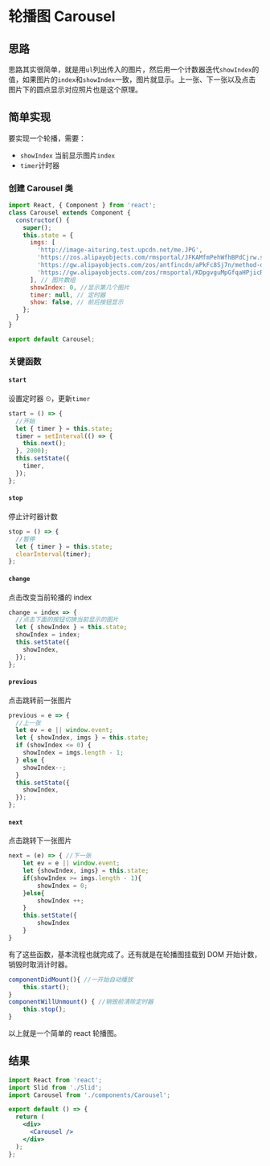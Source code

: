# 轮播图 Carousel

## 思路

思路其实很简单，就是用`ul`列出传入的图片，然后用一个计数器迭代`showIndex`的值，如果图片的`index`和`showIndex`一致，图片就显示。上一张、下一张以及点击图片下的圆点显示对应照片也是这个原理。

## 简单实现

要实现一个轮播，需要：

- `showIndex` 当前显示图片`index`
- `timer`计时器

### 创建 Carousel 类

```js
import React, { Component } from 'react';
class Carousel extends Component {
  constructor() {
    super();
    this.state = {
      imgs: [
        'http://image-aituring.test.upcdn.net/me.JPG',
        'https://zos.alipayobjects.com/rmsportal/JFKAMfmPehWfhBPdCjrw.svg',
        'https://gw.alipayobjects.com/zos/antfincdn/aPkFc8Sj7n/method-draw-image.svg',
        'https://gw.alipayobjects.com/zos/rmsportal/KDpgvguMpGfqaHPjicRK.svg',
      ], // 图片数组
      showIndex: 0, //显示第几个图片
      timer: null, // 定时器
      show: false, // 前后按钮显示
    };
  }
}

export default Carousel;
```

### 关键函数

#### `start`

设置定时器 ⏲，更新`timer`

```js
start = () => {
  //开始
  let { timer } = this.state;
  timer = setInterval(() => {
    this.next();
  }, 2000);
  this.setState({
    timer,
  });
};
```

#### `stop`

停止计时器计数

```js
stop = () => {
  //暂停
  let { timer } = this.state;
  clearInterval(timer);
};
```

#### `change`

点击改变当前轮播的 index

```js
change = index => {
  //点击下面的按钮切换当前显示的图片
  let { showIndex } = this.state;
  showIndex = index;
  this.setState({
    showIndex,
  });
};
```

#### `previous`

点击跳转前一张图片

```js
previous = e => {
  //上一张
  let ev = e || window.event;
  let { showIndex, imgs } = this.state;
  if (showIndex <= 0) {
    showIndex = imgs.length - 1;
  } else {
    showIndex--;
  }
  this.setState({
    showIndex,
  });
};
```

#### `next`

点击跳转下一张图片

```js
next = (e) => { //下一张
    let ev = e || window.event;
    let {showIndex, imgs} = this.state;
    if(showIndex >= imgs.length - 1){
        showIndex = 0;
    }else{
        showIndex ++;
    }
    this.setState({
        showIndex
    }
}
```

有了这些函数，基本流程也就完成了。还有就是在轮播图挂载到 DOM 开始计数，销毁时取消计时器。

```js
componentDidMount(){ //一开始自动播放
    this.start();
}
componentWillUnmount() { //销毁前清除定时器
    this.stop();
}
```

以上就是一个简单的 react 轮播图。

## 结果

```jsx
import React from 'react';
import Slid from './Slid';
import Carousel from './components/Carousel';

export default () => {
  return (
    <div>
      <Carousel />
    </div>
  );
};
```

